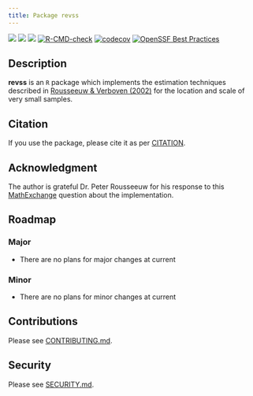 ```yaml
---
title: Package revss
---
```

<!-- badges: start -->
[![](https://www.r-pkg.org/badges/version-last-release/revss)](https://cran.r-project.org/package=revss)
[![](http://cranlogs.r-pkg.org/badges/last-month/revss)](https://cran.r-project.org/package=revss)
[![](https://cranlogs.r-pkg.org/badges/grand-total/revss)](https://cran.r-project.org/package=revss)
[![R-CMD-check](https://github.com/aadler/revss/actions/workflows/R-CMD-check.yaml/badge.svg)](https://github.com/aadler/revss/actions/workflows/R-CMD-check.yaml)
[![codecov](https://codecov.io/gh/aadler/revss/graph/badge.svg?token=HbVHa1SFjv)](https://app.codecov.io/gh/aadler/revss)
[![OpenSSF Best Practices](https://bestpractices.coreinfrastructure.org/projects/5541/badge)](https://bestpractices.coreinfrastructure.org/projects/5541)
<!-- badges: end -->

## Description
**revss** is an `R` package which implements the estimation techniques described
in [Rousseeuw & Verboven (2002)](https://www.researchgate.net/publication/223864903_Robust_estimation_in_very_small_samples#fullTextFileContent)
for the location and scale of very small samples.

## Citation
If you use the package, please cite it as per
[CITATION](https://CRAN.R-project.org/package=minimaxApprox/citation.html).

## Acknowledgment
The author is grateful Dr. Peter Rousseeuw for his response to this
[MathExchange](https://math.stackexchange.com/q/2447019) question about the
implementation.

## Roadmap
### Major

 * There are no plans for major changes at current
 
### Minor
 
 * There are no plans for minor changes at current
 
## Contributions
Please see
[CONTRIBUTING.md](https://github.com/aadler/revss/blob/master/CONTRIBUTING.md).

## Security
Please see
[SECURITY.md](https://github.com/aadler/revss/blob/master/SECURITY.md).

